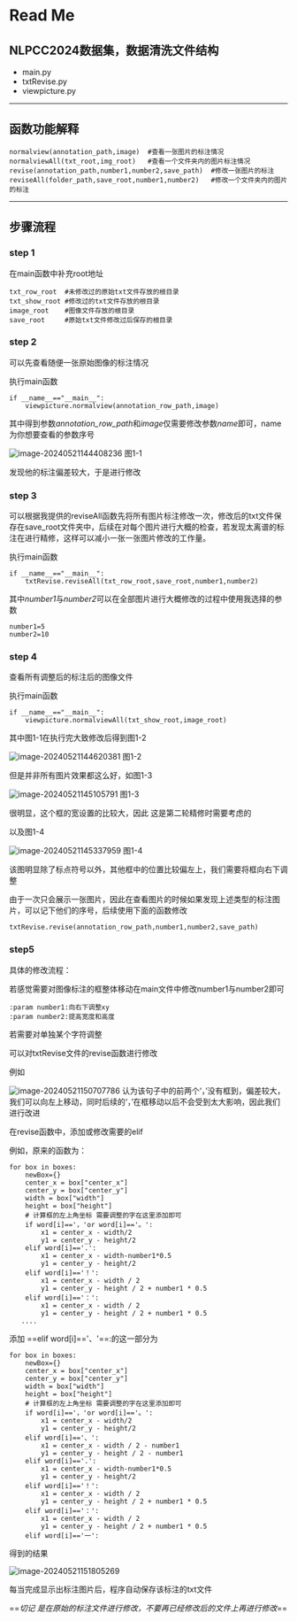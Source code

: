 # Read Me

## NLPCC2024数据集，数据清洗文件结构

* main.py
* txtRevise.py
* viewpicture.py

---

## 函数功能解释

```
normalview(annotation_path,image)  #查看一张图片的标注情况
normalviewAll(txt_root,img_root)   #查看一个文件夹内的图片标注情况
revise(annotation_path,number1,number2,save_path)  #修改一张图片的标注
reviseAll(folder_path,save_root,number1,number2)   #修改一个文件夹内的图片的标注
```

---

## 步骤流程

### step 1

在main函数中补充root地址 

```
txt_row_root  #未修改过的原始txt文件存放的根目录
txt_show_root #修改过的txt文件存放的根目录
image_root    #图像文件存放的根目录
save_root     #原始txt文件修改过后保存的根目录
```

### step 2

可以先查看随便一张原始图像的标注情况

执行main函数

```
if __name__=="__main__":
    viewpicture.normalview(annotation_row_path,image)
```

其中得到参数*annotation_row_path*和*image*仅需要修改参数*name*即可，name为你想要查看的参数序号

![image-20240521144408236](C:\Users\leilei\AppData\Roaming\Typora\typora-user-images\image-20240521144408236.png)
																					图1-1

发现他的标注偏差较大，于是进行修改

### step 3

可以根据我提供的reviseAll函数先将所有图片标注修改一次，修改后的txt文件保存在save_root文件夹中，后续在对每个图片进行大概的检查，若发现太离谱的标注在进行精修，这样可以减小一张一张图片修改的工作量。

执行main函数

```
if __name__=="__main__":
    txtRevise.reviseAll(txt_row_root,save_root,number1,number2)
```

其中*number1*与*number2*可以在全部图片进行大概修改的过程中使用我选择的参数

```
number1=5
number2=10
```

### step 4

查看所有调整后的标注后的图像文件

执行main函数

```
if __name__=="__main__":
    viewpicture.normalviewAll(txt_show_root,image_root)
```

其中图1-1在执行完大致修改后得到图1-2

![image-20240521144620381](C:\Users\leilei\AppData\Roaming\Typora\typora-user-images\image-20240521144620381.png)
															图1-2

但是并非所有图片效果都这么好，如图1-3

![image-20240521145105791](C:\Users\leilei\AppData\Roaming\Typora\typora-user-images\image-20240521145105791.png)
															图1-3

很明显，这个框的宽设置的比较大，因此 这是第二轮精修时需要考虑的

以及图1-4

![image-20240521145337959](C:\Users\leilei\AppData\Roaming\Typora\typora-user-images\image-20240521145337959.png)
																					图1-4

该图明显除了标点符号以外，其他框中的位置比较偏左上，我们需要将框向右下调整

由于一次只会展示一张图片，因此在查看图片的时候如果发现上述类型的标注图片，可以记下他们的序号，后续使用下面的函数修改

```
txtRevise.revise(annotation_row_path,number1,number2,save_path)
```

### step5

具体的修改流程：

若感觉需要对图像标注的框整体移动在main文件中修改number1与number2即可

```
:param number1:向右下调整xy
:param number2:提高宽度和高度
```

若需要对单独某个字符调整

可以对txtRevise文件的revise函数进行修改

例如

![image-20240521150707786](C:\Users\leilei\AppData\Roaming\Typora\typora-user-images\image-20240521150707786.png)
认为该句子中的前两个‘，’没有框到，偏差较大，我们可以向左上移动，同时后续的‘，’在框移动以后不会受到太大影响，因此我们进行改进

在revise函数中，添加或修改需要的elif

例如，原来的函数为：

```
for box in boxes:
    newBox={}
    center_x = box["center_x"]
    center_y = box["center_y"]
    width = box["width"]
    height = box["height"]
    # 计算框的左上角坐标 需要调整的字在这里添加即可
    if word[i]=='，'or word[i]=='。':
        x1 = center_x - width/2
        y1 = center_y - height/2
    elif word[i]=='.':
        x1 = center_x - width-number1*0.5
        y1 = center_y - height/2
    elif word[i]=='！':
        x1 = center_x - width / 2
        y1 = center_y - height / 2 + number1 * 0.5
    elif word[i]=='：':
        x1 = center_x - width / 2
        y1 = center_y - height / 2 + number1 * 0.5
   ....
```

添加 ==elif  word[i]\=='、'==:的这一部分为

```
for box in boxes:
    newBox={}
    center_x = box["center_x"]
    center_y = box["center_y"]
    width = box["width"]
    height = box["height"]
    # 计算框的左上角坐标 需要调整的字在这里添加即可
    if word[i]=='，'or word[i]=='。':
        x1 = center_x - width/2
        y1 = center_y - height/2
    elif word[i]=='、':
        x1 = center_x - width / 2 - number1
        y1 = center_y - height / 2 - number1
    elif word[i]=='.':
        x1 = center_x - width-number1*0.5
        y1 = center_y - height/2
    elif word[i]=='！':
        x1 = center_x - width / 2
        y1 = center_y - height / 2 + number1 * 0.5
    elif word[i]=='：':
        x1 = center_x - width / 2
        y1 = center_y - height / 2 + number1 * 0.5
    elif word[i]=='一':

```

得到的结果

![image-20240521151805269](C:\Users\leilei\AppData\Roaming\Typora\typora-user-images\image-20240521151805269.png)

每当完成显示出标注图片后，程序自动保存该标注的txt文件

==*切记 是在原始的标注文件进行修改，不要再已经修改后的文件上再进行修改*==